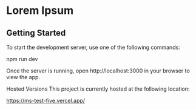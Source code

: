 # Lorem Ipsum


## Getting Started

To start the development server, use one of the following commands:

npm run dev

Once the server is running, open http://localhost:3000 in your browser to view the app.


Hosted Versions
This project is currently hosted at the following location:

https://ms-test-five.vercel.app/